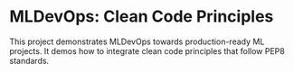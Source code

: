 # MLDevOps: Clean Code Principles
This project demonstrates MLDevOps towards production-ready ML projects. It demos how to integrate clean code principles that follow PEP8 standards. 
